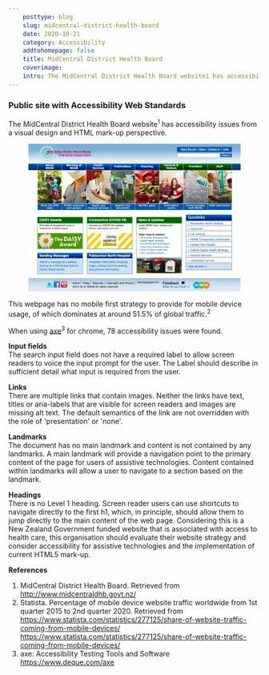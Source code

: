 ```yaml
---  
    posttype: blog
    slug: midcentral-district-health-board
    date: 2020-10-21
    category: Accessibility
    addtohomepage: false
    title: MidCentral District Health Board
    coverimage:
    intro: The MidCentral District Health Board website1 has accessibility issues from a visual design and HTML mark-up perspective.
---
```


<div class="description">

<h3>Public site with Accessibility Web Standards</h3>

The MidCentral District Health Board website<sup>1</sup> has accessibility issues from a visual design and HTML mark-up perspective.

<figure><img src="./mcdhb-homepage.png" alt="The MidCentral District Health Board Homepage" /></figure>

This webpage has no mobile first strategy to provide for mobile device usage, of which dominates at around 51.5% of global traffic.<sup>2</sup>

When using [axe](https://www.deque.com/axe)<sup>3</sup> for chrome, 78 accessibility issues were found.

**Input fields**<br />
The search input field does not have a required label to allow screen readers to voice the input prompt for the user. The Label should describe in sufficient detail what input is required from the user.

**Links**<br />
There are multiple links that contain images. Neither the links have text, titles or aria-labels that are visible for screen readers and images are missing alt text. The default semantics of the link are not overridden with the role of 'presentation' or 'none'.

**Landmarks**<br />
The document has no main landmark and content is not contained by any landmarks. A main landmark will provide a navigation point to the primary content of the page for users of assistive technologies. Content contained within landmarks will allow a user to navigate to a section based on the landmark.

**Headings**<br />
There is no Level 1 heading. Screen reader users can use shortcuts to navigate directly to the first h1, which, in principle, should allow them to jump directly to the main content of the web page.
Considering this is a New Zealand Government funded website that is associated with access to health care, this organisation should evaluate their website strategy and consider accessibility for assistive technologies and the implementation of current HTML5 mark-up.

**References**<br />
1.	MidCentral District Health Board. Retrieved from http://www.midcentraldhb.govt.nz/
2.	Statista. Percentage of mobile device website traffic worldwide from 1st quarter 2015 to 2nd quarter 2020. Retrieved from https://www.statista.com/statistics/277125/share-of-website-traffic-coming-from-mobile-devices/ https://www.statista.com/statistics/277125/share-of-website-traffic-coming-from-mobile-devices/
3.  axe: Accessibility Testing Tools and Software https://www.deque.com/axe

</div>